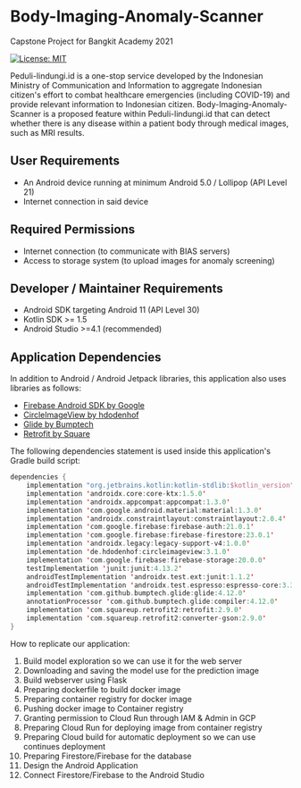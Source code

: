 # Body-Imaging-Anomaly-Scanner

Capstone Project for Bangkit Academy 2021

[![License: MIT](https://img.shields.io/badge/License-MIT-yellow.svg)](https://opensource.org/licenses/MIT)

Peduli-lindungi.id is a one-stop service developed by the Indonesian Ministry of Communication and Information to aggregate Indonesian citizen's effort to combat healthcare emergencies (including COVID-19) and provide relevant information to Indonesian citizen. Body-Imaging-Anomaly-Scanner is a proposed feature within Peduli-lindungi.id that can detect whether there is any disease within a patient body through medical images, such as MRI results.

## User Requirements

- An Android device running at minimum Android 5.0 / Lollipop (API Level 21)
- Internet connection in said device

## Required Permissions

- Internet connection (to communicate with BIAS servers)
- Access to storage system (to upload images for anomaly screening)

## Developer / Maintainer Requirements

- Android SDK targeting Android 11 (API Level 30)
- Kotlin SDK >= 1.5
- Android Studio >=4.1 (recommended)

## Application Dependencies

In addition to Android / Android Jetpack libraries, this application also uses libraries as follows:

- [Firebase Android SDK by Google](https://firebase.google.com/docs/android/setup)
- [CircleImageView by hdodenhof](https://github.com/hdodenhof/CircleImageView)
- [Glide by Bumptech](https://github.com/bumptech/glide)
- [Retrofit by Square](https://square.github.io/retrofit/)

The following dependencies statement is used inside this application's Gradle build script:

~~~kotlin
dependencies {
    implementation "org.jetbrains.kotlin:kotlin-stdlib:$kotlin_version"
    implementation 'androidx.core:core-ktx:1.5.0'
    implementation 'androidx.appcompat:appcompat:1.3.0'
    implementation 'com.google.android.material:material:1.3.0'
    implementation 'androidx.constraintlayout:constraintlayout:2.0.4'
    implementation 'com.google.firebase:firebase-auth:21.0.1'
    implementation 'com.google.firebase:firebase-firestore:23.0.1'
    implementation 'androidx.legacy:legacy-support-v4:1.0.0'
    implementation 'de.hdodenhof:circleimageview:3.1.0'
    implementation 'com.google.firebase:firebase-storage:20.0.0'
    testImplementation 'junit:junit:4.13.2'
    androidTestImplementation 'androidx.test.ext:junit:1.1.2'
    androidTestImplementation 'androidx.test.espresso:espresso-core:3.3.0'
    implementation 'com.github.bumptech.glide:glide:4.12.0'
    annotationProcessor 'com.github.bumptech.glide:compiler:4.12.0'
    implementation 'com.squareup.retrofit2:retrofit:2.9.0'
    implementation 'com.squareup.retrofit2:converter-gson:2.9.0'
}
~~~

How to replicate our application:
1. Build model exploration so we can use it for the web server
2. Downloading and saving the model use for the prediction image
3. Build webserver using Flask
4. Preparing dockerfile to build docker image 
5. Preparing container registry for docker image 
6. Pushing docker image to Container registry
7. Granting permission to Cloud Run through IAM & Admin in GCP
8. Preparing Cloud Run for deploying image from container registry
9. Preparing Cloud build for automatic deployment so we can use continues deployment
10. Preparing Firestore/Firebase for the database
11. Design the Android Application
12. Connect Firestore/Firebase to the Android Studio

